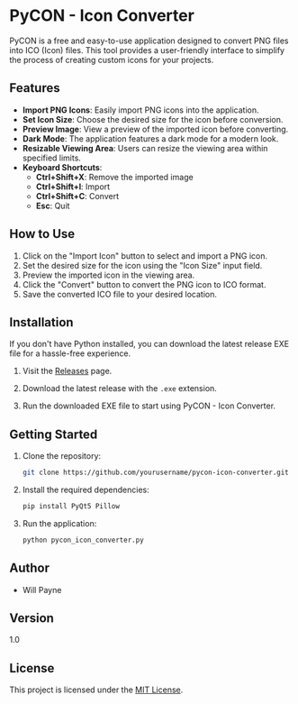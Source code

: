 # PyCON - Icon Converter

PyCON is a free and easy-to-use application designed to convert PNG files into ICO (Icon) files. This tool provides a user-friendly interface to simplify the process of creating custom icons for your projects.

## Features

- **Import PNG Icons**: Easily import PNG icons into the application.
- **Set Icon Size**: Choose the desired size for the icon before conversion.
- **Preview Image**: View a preview of the imported icon before converting.
- **Dark Mode**: The application features a dark mode for a modern look.
- **Resizable Viewing Area**: Users can resize the viewing area within specified limits.
- **Keyboard Shortcuts**:
  - **Ctrl+Shift+X**: Remove the imported image
  - **Ctrl+Shift+I**: Import
  - **Ctrl+Shift+C**: Convert
  - **Esc**: Quit

## How to Use

1. Click on the "Import Icon" button to select and import a PNG icon.
2. Set the desired size for the icon using the "Icon Size" input field.
3. Preview the imported icon in the viewing area.
4. Click the "Convert" button to convert the PNG icon to ICO format.
5. Save the converted ICO file to your desired location.

## Installation

If you don't have Python installed, you can download the latest release EXE file for a hassle-free experience.

1. Visit the [Releases](https://github.com/blaze005/pycon/releases) page.

2. Download the latest release with the `.exe` extension.

3. Run the downloaded EXE file to start using PyCON - Icon Converter.

## Getting Started

1. Clone the repository:

    ```bash
    git clone https://github.com/yourusername/pycon-icon-converter.git
    ```

2. Install the required dependencies:

    ```bash
    pip install PyQt5 Pillow
    ```

3. Run the application:

    ```bash
    python pycon_icon_converter.py
    ```

## Author

- Will Payne

## Version

1.0

## License

This project is licensed under the [MIT License](LICENSE).
